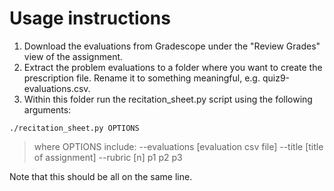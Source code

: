 # Usage instructions

1. Download the evaluations from Gradescope under the "Review Grades" view of the assignment.
1.  Extract the problem evaluations to a folder where you want to create the prescription file.  Rename it to something meaningful, e.g. quiz9-evaluations.csv.
1. Within this folder run the recitation_sheet.py script using the following arguments:

`./recitation_sheet.py OPTIONS`

> where OPTIONS include:
>   --evaluations [evaluation csv file]
>   --title [title of assignment]
>   --rubric [n] p1 p2 p3

Note that this should be all on the same line.



